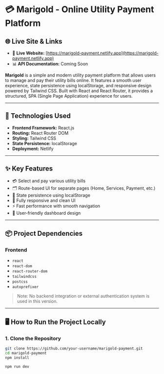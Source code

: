# 💳 Marigold - Online Utility Payment Platform

## 🌐 Live Site & Links

- 🔗 **Live Website:** [https://marigold-payment.netlify.app](https://marigold-payment.netlify.app)
- 📊 **API Documentation:** Coming Soon

**Marigold** is a simple and modern utility payment platform that allows users to manage and pay their utility bills online. It features a smooth user experience, state persistence using localStorage, and responsive design powered by Tailwind CSS. Built with React and React Router, it provides a structured, SPA (Single Page Application) experience for users.

---

## 🚀 Technologies Used

- **Frontend Framework:** React.js
- **Routing:** React Router DOM
- **Styling:** Tailwind CSS
- **State Persistence:** localStorage
- **Deployment:** Netlify

---

## ✨ Key Features

- 💳 Select and pay various utility bills
- 🗂 Route-based UI for separate pages (Home, Services, Payment, etc.)
- 🔁 State persistence using localStorage
- 📱 Fully responsive and clean UI
- ⚡ Fast performance with smooth navigation
- 🎯 User-friendly dashboard design

---

## 📦 Project Dependencies

### Frontend
- `react`
- `react-dom`
- `react-router-dom`
- `tailwindcss`
- `postcss`
- `autoprefixer`

> Note: No backend integration or external authentication system is used in this version.

---

## 🖥️ How to Run the Project Locally

### 1. Clone the Repository
```bash
git clone https://github.com/your-username/marigold-payment.git
cd marigold-payment
npm install

npm run dev
